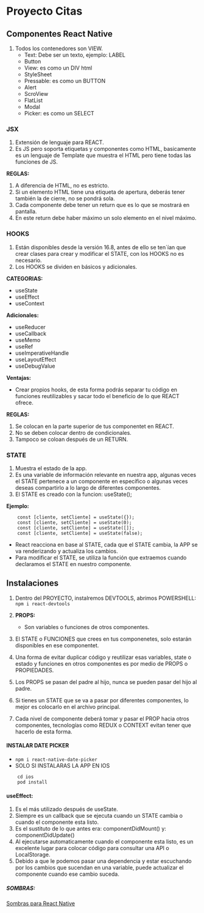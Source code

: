 # Proyecto Citas

## Componentes React Native
1. Todos los contenedores son VIEW.
    - Text: Debe ser un texto, ejemplo: LABEL
    - Button
    - View: es como un DIV html
    - StyleSheet
    - Pressable: es como un BUTTON
    - Alert
    - ScroView
    - FlatList
    - Modal
    - Picker: es como un SELECT

### JSX
1. Extensión de lenguaje para REACT.
1. Es JS pero soporta etiquetas y componentes como HTML, basicamente es un lenguaje de Template que muestra el HTML pero tiene todas las funciones de JS.

**REGLAS:**
1. A diferencia de HTML, no es estricto.
1. Si un elemento HTML tiene una etiqueta de apertura, deberás tener también la
de cierre, no se pondrá sola.
1. Cada componente debe tener un return que es lo que se mostrará en pantalla.
1. En este return debe haber máximo un solo elemento en el nivel máximo.

### HOOKS
1. Están disponibles desde la versión 16.8, antes de ello se ten´ían que crear clases
para crear y modificar el STATE, con los HOOKS no es necesario.
1. Los HOOKS se dividen en básicos y adicionales.

**CATEGORIAS:**

- useState
- useEffect
- useContext

**Adicionales:**

- useReducer
- useCallback
- useMemo
- useRef
- useImperativeHandle
- useLayoutEffect
- useDebugValue

**Ventajas:**

- Crear propios hooks, de esta forma podrás separar tu código en funciones reutilizables y sacar todo el beneficio de lo que REACT ofrece.

**REGLAS:**

1. Se colocan en la parte superior de tus componentet en REACT.
1. No se deben colocar dentro de condicionales.
1. Tampoco se coloan después de un RETURN.

### STATE
1. Muestra el estado de la app.
1. Es una variable de información relevante en nuestra app, algunas veces el STATE pertenece a un componente en específico o algunas veces deseas compartirlo a lo largo de diferentes componentes.
1. El STATE es creado con la funcion: useState();

**Ejemplo:**

```
    const [cliente, setCliente] = useState({});
    const [cliente, setCliente] = useState(0);
    const [cliente, setCliente] = useState([]);
    const [cliente, setCliente] = useState(false);
```

- React reacciona en base al STATE, cada que el STATE cambia, la APP se va renderizando y actualiza los cambios.
- Para modificar el STATE, se utiliza la función que extraemos cuando declaramos el STATE en nuestro componente.

## Instalaciones

1. Dentro del PROYECTO, instalremos DEVTOOLS, abrimos POWERSHELL:
`npm i react-devtools`

1. **PROPS:**
    - Son variables o funciones de otros componentes.

1. El STATE o FUNCIONES que crees en tus componenetes, solo estarán disponibles en ese componentet.
1. Una forma de evitar duplicar código y reutilizar esas variables, state o estado y funciones en otros componentes es por medio de PROPS o PROPIEDADES.
1. Los PROPS se pasan del padre al hijo, nunca se pueden pasar del hijo al padre.

1. Si tienes un STATE que se va a pasar por diferentes componentes, lo mejor es colocarlo en el archivo principal.
1. Cada nivel de componente deberá tomar y pasar el PROP hacia otros componentes, tecnologías como REDUX o CONTEXT evitan tener que hacerlo de esta forma.

#### **INSTALAR DATE PICKER**
- `npm i react-native-date-picker`
- SOLO SI INSTALARAS LA APP EN IOS
```
    cd ios
    pod install
```

#### **useEffect:**
1. Es el más utilizado después de useState.
2. Siempre es un callback que se ejecuta cuando un STATE cambia o cuando el componente esta listo.
1. Es el sustituto de lo que antes era: componentDidMount() y: componentDidUpdate()
1. Al ejecutarse automaticamente cuando el componente esta listo, es un excelente lugar para colocar código para consultar una API o LocalStorage.
1. Debido a que le podemos pasar una dependencia y estar escuchando por los cambios que sucendan en una variable, puede actualizar el componente cuando ese cambio suceda.

##### **SOMBRAS:**
[Sombras para React Native](ethercreative.github.io/react-native-shadow-generator/)

